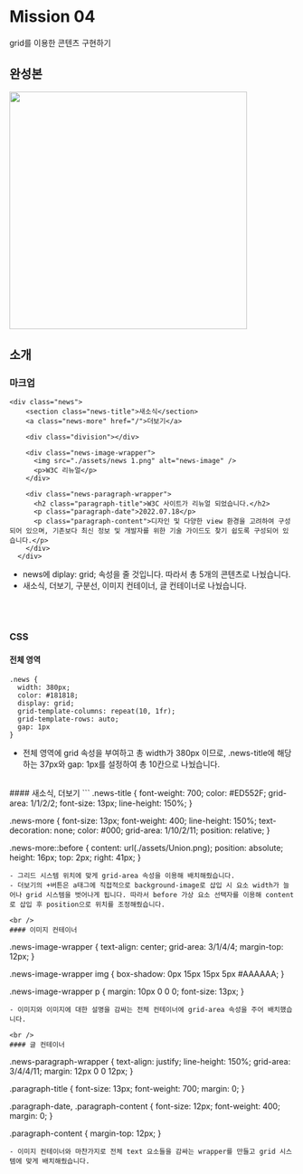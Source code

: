# Mission 04
grid를 이용한 콘텐츠 구현하기

## 완성본
<img width="420" src="https://github.com/yxxung/home-work/assets/74893676/3a49779f-b746-4bc0-a143-9a474545e2b8.png"/>
<br />


## 소개
### 마크업
```
<div class="news">
    <section class="news-title">새소식</section>
    <a class="news-more" href="/">더보기</a>

    <div class="division"></div>

    <div class="news-image-wrapper">
      <img src="./assets/news 1.png" alt="news-image" />
      <p>W3C 리뉴얼</p>
    </div>

    <div class="news-paragraph-wrapper">
      <h2 class="paragraph-title">W3C 사이트가 리뉴얼 되었습니다.</h2>
      <p class="paragraph-date">2022.07.18</p>
      <p class="paragraph-content">디자인 및 다양한 view 환경을 고려하여 구성되어 있으며, 기존보다 최신 정보 및 개발자를 위한 기술 가이드도 찾기 쉽도록 구성되어 있습니다.</p>
    </div>
  </div>
```
- news에 diplay: grid; 속성을 줄 것입니다. 따라서 총 5개의 콘텐츠로 나눴습니다.
- 새소식, 더보기, 구분선, 이미지 컨테이너, 글 컨테이너로 나눴습니다.


<br />
<br />

### CSS
#### 전체 영역
```
.news {
  width: 380px;
  color: #181818;
  display: grid;
  grid-template-columns: repeat(10, 1fr);
  grid-template-rows: auto;
  gap: 1px
}
```
- 전체 영역에 grid 속성을 부여하고 총 width가 380px 이므로, .news-title에 해당하는 37px와 gap: 1px를 설정하여 총 10칸으로 나눴습니다.

<br />
#### 새소식, 더보기
```
.news-title {
  font-weight: 700;
  color: #ED552F;
  grid-area: 1/1/2/2;
  font-size: 13px;
  line-height: 150%;
}

.news-more {
  font-size: 13px;
  font-weight: 400;
  line-height: 150%;
  text-decoration: none;
  color: #000;
  grid-area: 1/10/2/11;
  position: relative;
}

.news-more::before {
  content: url(./assets/Union.png);
  position: absolute;
  height: 16px;
  top: 2px;
  right: 41px;
}
```
- 그리드 시스템 위치에 맞게 grid-area 속성을 이용해 배치해줬습니다.
- 더보기의 +버튼은 a태그에 직접적으로 background-image로 삽입 시 요소 width가 늘어나 grid 시스템을 벗어나게 됩니다. 따라서 before 가상 요소 선택자를 이용해 content로 삽입 후 position으로 위치를 조정해줬습니다.

<br />
#### 이미지 컨테이너
```
.news-image-wrapper {
  text-align: center;
  grid-area: 3/1/4/4;
  margin-top: 12px;
}

.news-image-wrapper img {
  box-shadow: 0px 15px 15px 5px #AAAAAA;
}

.news-image-wrapper p {
  margin: 10px 0 0 0;
  font-size: 13px;
}
```
- 이미지와 이미지에 대한 설명을 감싸는 전체 컨테이너에 grid-area 속성을 주어 배치했습니다.

<br />
#### 글 컨테이너
```
.news-paragraph-wrapper {
  text-align: justify;
  line-height: 150%;
  grid-area: 3/4/4/11;
  margin: 12px 0 0 12px;
}

.paragraph-title {
  font-size: 13px;
  font-weight: 700;
  margin: 0;
}

.paragraph-date,
.paragraph-content {
  font-size: 12px;
  font-weight: 400;
  margin: 0;
}

.paragraph-content {
  margin-top: 12px;
}
```
- 이미지 컨테이너와 마찬가지로 전체 text 요소들을 감싸는 wrapper를 만들고 grid 시스템에 맞게 배치해줬습니다.

